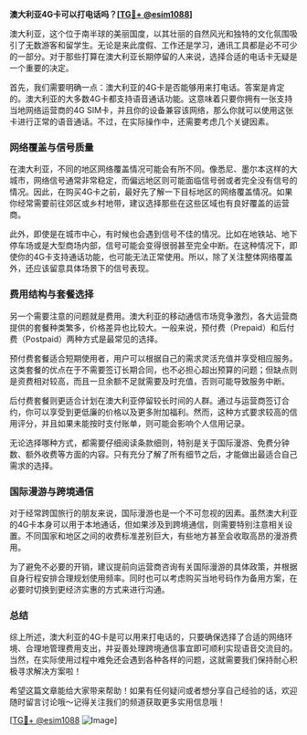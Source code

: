 **澳大利亚4G卡可以打电话吗？[[TG💪+ @esim1088](https://t.me/s/esim1088)]**

澳大利亚，这个位于南半球的美丽国度，以其壮丽的自然风光和独特的文化氛围吸引了无数游客和留学生。无论是来此度假、工作还是学习，通讯工具都是必不可少的一部分。对于那些打算在澳大利亚长期停留的人来说，选择合适的电话卡无疑是一个重要的决定。

首先，我们需要明确一点：澳大利亚的4G卡是否能够用来打电话。答案是肯定的。澳大利亚的大多数4G卡都支持语音通话功能。这意味着只要你拥有一张支持当地网络运营商的4G SIM卡，并且你的设备兼容该网络，那么你就可以使用这张卡进行正常的语音通话。不过，在实际操作中，还需要考虑几个关键因素。

### 网络覆盖与信号质量

在澳大利亚，不同的地区网络覆盖情况可能会有所不同。像悉尼、墨尔本这样的大城市，网络信号通常非常稳定，而偏远地区则可能面临信号弱或者完全没有信号的情况。因此，在购买4G卡之前，最好先了解一下目标地区的网络覆盖情况。如果你经常需要前往郊区或乡村地带，建议选择那些在这些区域也有良好覆盖的运营商。

此外，即使是在城市中心，有时候也会遇到信号不佳的情况。比如在地铁站、地下停车场或是大型商场内部，信号可能会变得很弱甚至完全中断。在这种情况下，即使你的4G卡支持通话功能，也可能无法正常使用。所以，除了关注整体网络覆盖外，还应该留意具体场景下的信号表现。

### 费用结构与套餐选择

另一个需要注意的问题就是费用。澳大利亚的移动通信市场竞争激烈，各大运营商提供的套餐种类繁多，价格差异也比较大。一般来说，预付费（Prepaid）和后付费（Postpaid）两种方式是最常见的选择。

预付费套餐适合短期使用者，用户可以根据自己的需求灵活充值并享受相应服务。这类套餐的优点在于不需要签订长期合同，也不必担心超出预算的问题；但缺点则是资费相对较高，而且一旦余额不足就需要及时充值，否则可能导致服务中断。

后付费套餐则更适合计划在澳大利亚停留较长时间的人群。通过与运营商签订合约，你可以享受到更低廉的价格以及更多附加福利。然而，这种方式要求较高的信用评分，并且如果未能按时支付账单，则可能会影响个人信用记录。

无论选择哪种方式，都需要仔细阅读条款细则，特别是关于国际漫游、免费分钟数、额外收费等方面的内容。只有充分了解了所有细节之后，才能做出最适合自己需求的选择。

### 国际漫游与跨境通信

对于经常跨国旅行的朋友来说，国际漫游也是一个不可忽视的因素。虽然澳大利亚的4G卡本身可以用于本地通话，但如果涉及到跨境通信，则需要特别注意相关设置。不同国家和地区之间的收费标准差别巨大，有些地方甚至会收取高昂的漫游费用。

为了避免不必要的开销，建议提前向运营商咨询有关国际漫游的具体政策，并根据自身行程安排合理规划使用频率。同时也可以考虑购买当地号码作为备用方案，在必要时切换到更经济实惠的方式来进行沟通。

### 总结

综上所述，澳大利亚的4G卡是可以用来打电话的，只要确保选择了合适的网络环境、合理地管理费用支出，并妥善处理跨境通信事宜即可顺利实现语音交流目的。当然，在实际使用过程中难免还会遇到各种各样的问题，这就需要我们保持耐心积极寻求解决方案啦！

希望这篇文章能给大家带来帮助！如果有任何疑问或者想分享自己经验的话，欢迎随时留言讨论哦～记得关注我们的频道获取更多实用信息哦！

[[TG💪+ @esim1088](https://t.me/s/esim1088) ![Image](https://i.postimg.cc/4NQfJmqS/Snipaste-2025-05-13-00-14-12.png)]